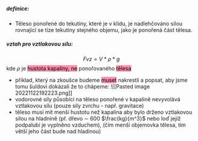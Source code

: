 ##### definice:
- Těleso ponořené do tekutiny, které je v klidu, je nadlehčováno silou rovnající se tíze tekutiny stejného objemu, jako je ponořená část tělesa.

##### vztah pro vztlakovou sílu:
$$Fvz=V*\rho*g$$
kde $\rho$ je <mark style="background: #FF5582A6;">hustota kapaliny, ne</mark> ponořovaného <mark style="background: #FF5582A6;">tělesa</mark>


- příklad, který na zkoušce budeme <mark style="background: #FF5582A6;">muset</mark> nakrestli a popsat, aby jsme tomu šuldovi dokázali že to chápeme:
![[Pasted image 20221122192223.png]]
- vodorovné síly působící na těleso ponořené v kapalině nevyvolává vztlakovou sílu (pouze síly zvrchu - např. gravitace)
- těleso musí mít menší hustotu než kapalina aby bylo drženo vztlakovou silou na hladnině (př. dřevo $\sim$ 600 $\frac{kg}{m^3}$ nebo loď jejíž podpalubí je vyplněno vzduchem), (čím menší objemovka tělesa, tím větší jeho část bude nad hladinou)